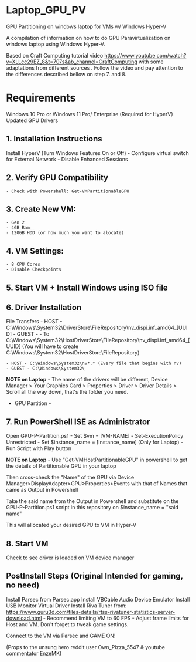 # Laptop_GPU_PV
GPU Partitioning on windows laptop for VMs w/ Windows Hyper-V 


A compilation of information on how to do GPU Paravirtualization on windows laptop using Windows Hyper-V.



Based on Craft Computing tutorial video https://www.youtube.com/watch?v=XLLcc29EZ_8&t=707s&ab_channel=CraftComputing with some adaptations from different sources . Follow the video and pay attention to the differences described bellow on step 7. and 8. 


# Requirements 

Windows 10 Pro or Windows 11 Pro/ Enterprise (Required for HyperV) 
Updated GPU Drivers


## 1. Installation Instructions 

Install HyperV (Turn Windows Features On or Off)
	- Configure virtual switch for External Network
	- Disable Enhanced Sessions
	
## 2. Verify GPU Compatibility
	- Check with Powershell: Get-VMPartitionableGPU

## 3. Create New VM:
	- Gen 2
	- 4GB Ram 
	- 120GB HDD (or how much you want to alocate)

## 4. VM Settings:
	- 8 CPU Cores 
	- Disable Checkpoints

## 5. Start VM + Install Windows using ISO file

## 6. Driver Installation 

File Transfers
	- HOST - C:\Windows\System32\DriverStore\FileRepository\nv_dispi.inf_amd64_[UUID]
	- GUEST - - To C:\Windows\System32\HostDriverStore\FileRepository\nv_dispi.inf_amd64_[UUID] (You will have to create C:\Windows\System32\HostDriverStore\FileRepository)

	- HOST - C:\Windows\System32\nv*.* (Every file that begins with nv)
	- GUEST - C:\Windows\System32\

**NOTE on Laptop**  - The name of the drivers will be different, Device Manager > Your Graphics Card > Properties > Driver > Driver Details > Scroll all the way down, that's the folder you need.



- GPU Partition -

## 7. Run PowerShell ISE as Administrator





Open GPU-P-Partition.ps1
	- Set $vm = [VM-NAME]
 	- Set-ExecutionPolicy Unrestricted
 	- Set $instance_name = [Instance_name] (Only for Laptop)
	- Run Script with Play button

**NOTE on Laptop**  - Use "Get-VMHostPartitionableGPU" in powershell to get the details of Partitionable GPU in your laptop

Then cross-check the "Name" of the GPU via Device Manager>DisplayAdapter>GPU>Properties>Events with that of Names that came as Output in Powershell

Take the said name from the Output in Powershell and substitute on the GPU-P-Partition.ps1 script in this repository on $instance_name = "said name"

This will allocated your desired GPU to VM in Hyper-V


## 8. Start VM

Check to see driver is loaded on VM device manager 





## PostInstall Steps  (Original Intended for gaming, no need)

Install Parsec from Parsec.app
Install VBCable Audio Device Emulator
Install USB Monitor Virtual Driver
Install Riva Tuner from: https://www.guru3d.com/files-details/rtss-rivatuner-statistics-server-download.html
    - Recommend limiting VM to 60 FPS
    - Adjust frame limits for Host and VM. Don't forget to tweak game settings.

Connect to the VM via Parsec and GAME ON!





(Props to the unsung hero reddit user Own_Pizza_5547 & youtube commentator EnzeMK)

